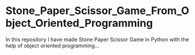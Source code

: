 # Stone_Paper_Scissor_Game_From_Object_Oriented_Programming
In this repository I have made Stone Paper Scissor Game in Python with the help of object oriented programming...

